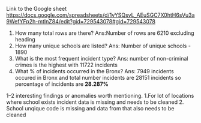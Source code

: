 Link to the Google sheet
https://docs.google.com/spreadsheets/d/1vYSQsvL_AEuSGC7X0htH6sVu3a9WefYFp2h-mtInZ84/edit?gid=729543078#gid=729543078

1. How many total rows are there?
    Ans:Number of rows are 6210 excluding heading
2. How many unique schools are listed?
    Ans: Number of unique schools - 1890
3. What is the most frequent incident type?
    Ans: number of non-criminal crimes is the highest with 11722 incidents
4. What % of incidents occurred in the Bronx?
    Ans: 7949 incidents occured in Bronx and total number incidents are 28151 incidents
    so percentage of incidents are **28.287%** 


1–2 interesting findings or anomalies worth mentioning.
  1.For lot of locations where school exists incident data is missing and needs to be cleaned
  2. School unqique code is missing and data from that also needs to be cleaned

  
